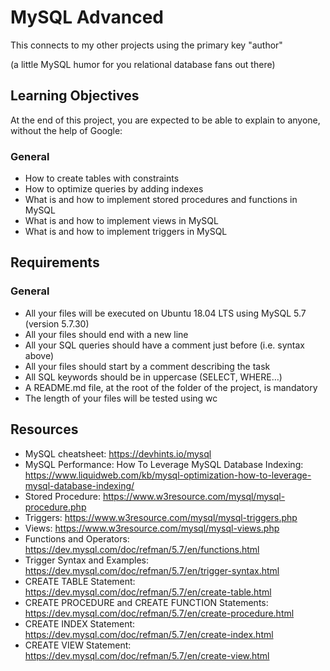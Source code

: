 # MySQL Advanced
This connects to my other projects using the primary key "author"

(a little MySQL humor for you relational database fans out there)


## Learning Objectives
At the end of this project, you are expected to be able to explain to anyone, without the help of Google:

### General
- How to create tables with constraints
- How to optimize queries by adding indexes
- What is and how to implement stored procedures and functions in MySQL
- What is and how to implement views in MySQL
- What is and how to implement triggers in MySQL

## Requirements
### General
- All your files will be executed on Ubuntu 18.04 LTS using MySQL 5.7 (version 5.7.30)
- All your files should end with a new line
- All your SQL queries should have a comment just before (i.e. syntax above)
- All your files should start by a comment describing the task
- All SQL keywords should be in uppercase (SELECT, WHERE…)
- A README.md file, at the root of the folder of the project, is mandatory
- The length of your files will be tested using wc

## Resources
- MySQL cheatsheet: https://devhints.io/mysql
- MySQL Performance: How To Leverage MySQL Database Indexing: https://www.liquidweb.com/kb/mysql-optimization-how-to-leverage-mysql-database-indexing/
- Stored Procedure: https://www.w3resource.com/mysql/mysql-procedure.php
- Triggers: https://www.w3resource.com/mysql/mysql-triggers.php
- Views: https://www.w3resource.com/mysql/mysql-views.php
- Functions and Operators: https://dev.mysql.com/doc/refman/5.7/en/functions.html
- Trigger Syntax and Examples: https://dev.mysql.com/doc/refman/5.7/en/trigger-syntax.html
- CREATE TABLE Statement: https://dev.mysql.com/doc/refman/5.7/en/create-table.html
- CREATE PROCEDURE and CREATE FUNCTION Statements: https://dev.mysql.com/doc/refman/5.7/en/create-procedure.html
- CREATE INDEX Statement: https://dev.mysql.com/doc/refman/5.7/en/create-index.html
- CREATE VIEW Statement: https://dev.mysql.com/doc/refman/5.7/en/create-view.html
